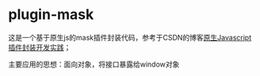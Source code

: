 # plugin-mask

这是一个基于原生js的mask插件封装代码，参考于CSDN的博客[原生Javascript插件封装开发实践](http://blog.csdn.net/hj7jay/article/details/54310784)；

主要应用的思想：面向对象，将接口暴露给window对象